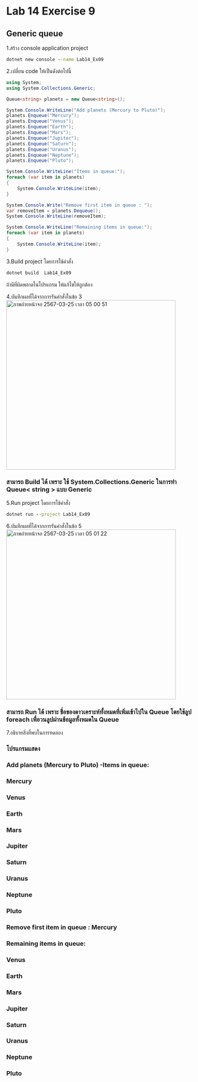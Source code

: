 # Lab 14 Exercise 9

## Generic queue

1.สร้าง console application project

```cmd
dotnet new console --name Lab14_Ex09
```

2.เปลี่ยน code ให้เป็นดังต่อไปนี้

```cs
using System;
using System.Collections.Generic;

Queue<string> planets = new Queue<string>();

System.Console.WriteLine("Add planets (Mercury to Pluto)");
planets.Enqueue("Mercury");
planets.Enqueue("Venus");
planets.Enqueue("Earth");
planets.Enqueue("Mars");
planets.Enqueue("Jupiter");
planets.Enqueue("Saturn");
planets.Enqueue("Uranus");
planets.Enqueue("Neptune");
planets.Enqueue("Pluto");

System.Console.WriteLine("Items in queue:");
foreach (var item in planets)
{
    System.Console.WriteLine(item);
}

System.Console.Write("Remove first item in queue : ");
var removeItem = planets.Dequeue();
System.Console.WriteLine(removeItem);

System.Console.WriteLine("Remaining items in queue:");
foreach (var item in planets)
{
    System.Console.WriteLine(item);
}
```

3.Build project โดยการใช้คำสั่ง

```cmd
dotnet build  Lab14_Ex09
```

ถ้ามีที่ผิดพลาดในโปรแกรม ให้แก้ไขให้ถูกต้อง

4.บันทึกผลที่ได้จากการรันคำสั่งในข้อ 3
<img width="448" alt="ภาพถ่ายหน้าจอ 2567-03-25 เวลา 05 00 51" src="https://github.com/VisawaPRO/03376836-OOP-2566-Lab-14/assets/144195555/447d8662-12aa-4051-b508-f8c1ae70adc8">
### สามารถ Build ได้ เพราะ ใช้ System.Collections.Generic ในการทำ Queue< string > แบบ Generic
5.Run project โดยการใช้คำสั่ง

```cmd
dotnet run --project Lab14_Ex09
```

6.บันทึกผลที่ได้จากการรันคำสั่งในข้อ 5
<img width="449" alt="ภาพถ่ายหน้าจอ 2567-03-25 เวลา 05 01 22" src="https://github.com/VisawaPRO/03376836-OOP-2566-Lab-14/assets/144195555/ac94f32f-5e41-416c-84d5-9b95e6a4d899">
### สามารถ Run ได้ เพราะ ชื่อของดาวเคราะห์ทั้งหมดที่เพิ่มเข้าไปใน Queue โดยใช้ลูป foreach เพื่อวนลูปผ่านข้อมูลทั้งหมดใน Queue
7.อธิบายสิ่งที่พบในการทดลอง
### โปรแกรมแสดง
### Add planets (Mercury to Pluto) -Items in queue:
### Mercury
### Venus
### Earth
### Mars
### Jupiter
### Saturn
### Uranus
### Neptune
### Pluto
### Remove first item in queue : Mercury
### Remaining items in queue:
### Venus
### Earth
### Mars
### Jupiter
### Saturn
### Uranus
### Neptune
### Pluto
